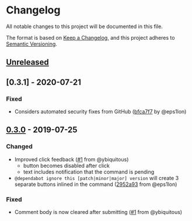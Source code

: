 # Changelog
All notable changes to this project will be documented in this file.

The format is based on [Keep a Changelog](https://keepachangelog.com/en/1.0.0/),
and this project adheres to [Semantic Versioning](https://semver.org/spec/v2.0.0.html).

## [Unreleased]

## [0.3.1] - 2020-07-21
### Fixed
 - Considers automated security fixes from GitHub ([bfca7f7] by @eps1lon)

## [0.3.0] - 2019-07-25
### Changed
 - Improved click feedback ([#1] from @ybiquitous)
   - button becomes disabled after click
   - text includes notification that the command is pending
 - `@dependabot ignore this [patch|minor|major] version` will create 3 separate buttons inlined in the command ([2952a93] from @eps1lon)

### Fixed
 - Comment body is now cleared after submitting ([#1] from @ybiquitous)
 
[bfca7f7]: https://github.com/eps1lon/dependabot-clickable-commands/commit/bfca7f73280afa487315f65a4cac5ae0e93ac6bb
[#1]: https://github.com/eps1lon/dependabot-clickable-commands/pull/1
[2952a93]: https://github.com/eps1lon/dependabot-clickable-commands/commit/2952a93cd12e70f7d27c77803626abdad3914209

[Unreleased]: https://github.com/eps1lon/dependabot-clickable-commands/compare/v0.3.0...HEAD
[0.3.0]: https://github.com/eps1lon/dependabot-clickable-commands/compare/v0.2.0...0.3.0
